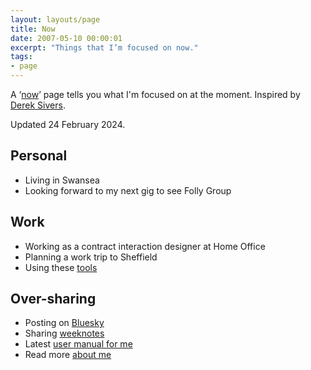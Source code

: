 ```yaml
---
layout: layouts/page
title: Now
date: 2007-05-10 00:00:01
excerpt: "Things that I’m focused on now."
tags:
- page
---
```


A ‘[now](https://nownownow.com/about)’ page tells you what I'm focused on at the moment. Inspired by [Derek Sivers](https://sive.rs/).

Updated 24 February 2024.

## Personal

- Living in Swansea
- Looking forward to my next gig to see Folly Group

## Work

- Working as a contract interaction designer at Home Office
- Planning a work trip to Sheffield
- Using these [tools](/blog/my-interaction-design-tools-version-3/)


## Over-sharing

- Posting on [Bluesky](https://bsky.app/profile/benjystanton.bsky.social)
- Sharing [weeknotes](/blog/category/weeknotes)
- Latest [user manual for me](/blog/a-user-manual-for-me-version-3/)
- Read more [about me](/about)
